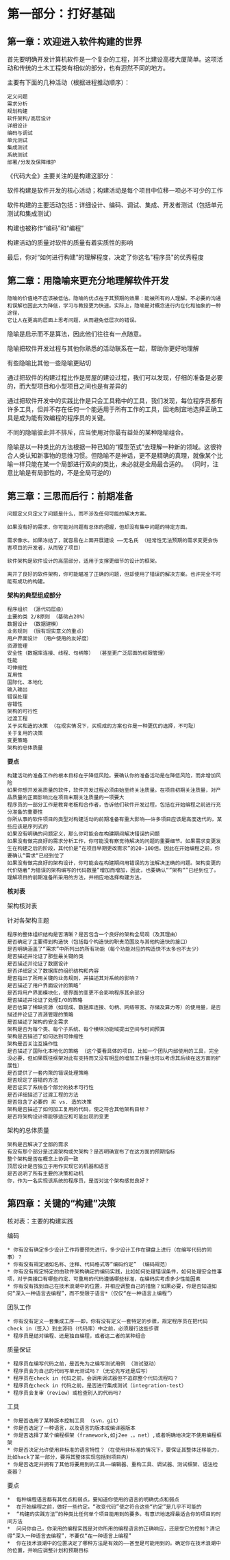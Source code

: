 
# 第一部分：打好基础

## 第一章：欢迎进入软件构建的世界

首先要明确开发计算机软件是一个复杂的工程，并不比建设高楼大厦简单。这项活动和传统的土木工程类有相似的部分，也有迥然不同的地方。

主要有下面的几种活动（根据进程推动顺序）：

	定义问题
	需求分析
	规划构建
	软件架构/高层设计
	详细设计
	编码与调试
	单元测试
	集成测试
	系统测试
	部署/分发及保障维护
	
《代码大全》主要关注的是构建这部分：

软件构建是软件开发的核心活动；构建活动是每个项目中位移一项必不可少的工作

软件构建的主要活动包括：详细设计、编码、调试、集成、开发者测试（包括单元测试和集成测试）

构建也被称作“编码”和“编程”

构建活动的质量对软件的质量有着实质性的影响

最后，你对“如何进行构建”的理解程度，决定了你这名"程序员"的优秀程度


## 第二章：用隐喻来更充分地理解软件开发

	隐喻的价值绝不应该被低估。隐喻的优点在于其预期的效果：能被所有的人理解。不必要的沟通和误解也因此大为降低，学习与教授更为快速。实际上，隐喻是对概念进行内在化和抽象的一种途径，
	它让人在更高的层面上思考问题，从而避免低层次的错误。

隐喻是启示而不是算法，因此他们往往有一点随意。

隐喻把软件开发过程与其他你熟悉的活动联系在一起，帮助你更好地理解

有些隐喻比其他一些隐喻更贴切

通过把软件的构建过程比作是房屋的建设过程，我们可以发现，仔细的准备是必要的，而大型项目和小型项目之间也是有差异的

通过把软件开发中的实践比作是只会工具箱中的工具，我们发现，每位程序员都有许多工具，但并不存在任何一个能适用于所有工作的工具，因地制宜地选择正确工具是成为能有效编程的程序员的关键。

不同的隐喻彼此并不排斥，应当使用对你最有益处的某种隐喻组合。

隐喻是以一种类比的方法根据一种已知的“模型范式”去理解一种新的领域。这很符合人类认知新事物的思维习惯。但隐喻不是神话，更不是精确的真理，就像某个比喻一样只能在某一个局部进行双向的类比，未必就是全局最合适的。
（同时，注意比喻是有局部性的，不是全局可逆的）

## 第三章：三思而后行：前期准备

	问题定义只定义了问题是什么，而不涉及任何可能的解决方案。

	如果没有好的需求，你可能对问题有总体的把握，但却没有集中问题的特定方面。

	需求像水。如果冻结了，就容易在上面开展建设 ——无名氏 （经常性无法预期的需求变更会伤害项目的开发者，从而毁了项目）

	软件架构是软件设计的高层部分，适用于支撑更细节的设计的框架。

	离开了良好的软件架构，你可能瞄准了正确的问题，但却使用了错误的解决方案。也许完全不可能有成功的构建。

**架构的典型组成部分**

	程序组织 （源代码层级）
	主要的类 2/8原则 （基础占20%）
	数据设计 （数据建模）
	业务规则 （很有现实意义的重点）
	用户界面设计 （用户使用的友好度）
	资源管理
	安全性（数据库连接、线程、句柄等） （甚至更广泛层面的权限管理）
	性能
	可伸缩性
	互用性
	国际化、本地化
	输入输出
	错误处理
	容错性
	架构的可行性
	过渡工程
	关于买和造的决策 （在现实情况下，买现成的方案也许是一种更优的选择，不可耻）
	关于复用的决策
	变更策略
	架构的总体质量

**要点**

	构建活动的准备工作的根本目标在于降低风险。要确认你的准备活动是在降低风险，而非增加风险
	如果你想开发高质量的软件，软件开发过程必须由始至终关注质量。在项目初期关注质量，对产品质量的正面影响比在项目末期关注质量的一项要大
	程序员的一部分工作是教育老板和合作者，告诉他们软件开发过程，包括在开始编程之前进行充分准备的重要性
	你所从事的软件项目的类型对构建活动的前期准备有重大影响——许多项目应该是高度迭代的，某些应该是序列式的
	如果没有明确的问题定义，那么你可能会在构建期间解决错误的问题
	如果没有做完良好的需求分析工作，你可能没有察觉待解决的问题的重要细节。如果需求变更发生在构建之后的阶段，其代价是“在项目早期更改需求”的20-100倍。因此在开始编程之前，你要确认“需求“已经到位了
	如果没有做完良好的架构设计，你可能会在构建期间用错误的方法解决正确的问题。架构变更的代价随着“为错误的架构编写的代码数量”增加而增加，因此，也要确认“”架构“”已经到位了。
	理解项目的前期准备所采用的方法，并相应地选择构建方法。

**核对表**

架构核对表

针对各架构主题

	程序的整体组织结构是否清晰？是否包含一个良好的架构全局观（及其理由）
	是否确定了主要得到构造快（包括每个构造快的职责范围及与其他构造快的接口）
	是否明确涵盖了“需求”中所列出的所有功能（每个功能对应的构造快不太多也不太少）
	是否描述并论证了那些最关键的类
	是否描述并论证了数据设计
	是否详细定义了数据库的组织结构和内容
	是否指出了所用关键的业务规则，并描述其对系统的影响？
	是否描述了用户界面设计的策略‘
	是否将用户界面模块化，使界面的变更不会影响程序其余部分
	是否描述并论证了处理I/O的策略
	是否估算了稀缺资源（如现成、数据库连接、句柄、网络带宽、存储及算力等）的使用量，是否描述并论证了资源管理的策略
	是否描述了架构的安全需求
	架构是否为每个类、每个子系统、每个模块功能域提出空间与时间预算
	架构是否描述了如何达到可伸缩性
	架构是否关注互操作性
	是否描述了国际化本地化的策略 （这个要看具体的项目，比如一个团队内部使用的工具，完全没必要，但如果既往框架对此有支持而又没有明显的增加工作量也可以考虑其后续在这方面的扩展性）
	是否提供了一套内聚的错误处理策略
	是否规定了容错的方法
	是否证实了系统各个部分的技术可行性
	是否详细描述了过渡工程的方法
	是否包含了必要的 买 vs. 造的决策
	架构是否描述了如何加工复用的代码，使之符合其他架构目标？
	是否将架构设计得能够适应和可能出现的变更
	
架构的总体质量

	架构是否解决了全部的需求
	有没有那个部分是过渡架构或欠架构？是否明确宣布了在这方面的预期指标
	整个架构是否在概念上协调一致
	顶层设计是否独立于用作实现它的机器和语言
	是否说明了所有主要的决策和动机
	你，作为一名实现该系统的程序员，是否对这个架构感觉良好？	

## 第四章：关键的“构建”决策

核对表：主要的构建实践

编码

	* 你有没有确定多少设计工作将要预先进行，多少设计工作在键盘上进行（在编写代码的同事）？
	* 你有没有规定诸如名称、注释、代码格式等“编码约定” （编码规范）
	* 你有没有规定特定的由软件架构确定的编码实践，比如如何处理错误条件，如何处理安全性事项，对于类接口有哪些约定、可重用的代码遵循哪些标准，在编码实考虑多少性能因素
	* 你有没有找到自己在技术浪潮中的位置，并相应调整自己的措施？如果必要，你是否知道如何“深入一种语言去编程”，而不受限于语言*（仅仅“在一种语言上编程”）
团队工作

	* 你有没有定义一套集成工序——即，你有没有定义一套特定的步骤，规定程序员在把代码check in（签入）到主源码（代码库）中之前，必须履行这些步骤
	* 程序员是结对编程、还是独自编程，或者这二者的某种组合

质量保证

	* 程序员在编写代码之前，是否先为之编写测试用例 （测试驱动）
	* 程序员会为自己的代码写单元测试吗？（无论先写还是后写）
	* 程序员在check in 代码之前，会调用调试器但不追踪整个代码流程吗？
	* 程序员在check in 代码之前，是否进行集成测试（integration-test）
	* 程序员会复审（review）或检查别人的代码吗?	

工具

	* 你是否选用了某种版本控制工具 （svn，git）
	* 你是否选定了一种语言，以及语言的版本或编译器版本
	* 你是否选择了某个编程框架（framework,如j2ee 、。net）,或者明确地决定不使用编程框架
	* 你是否决定允许使用非标准的语言特性？（在使用非标准的情况下，要保证其整体迁移能力，比如hack了某一部分，要将其整体实现包括到项目内）
	* 你是否选定并拥有了其他将要用到的工具——编辑器、重构工具、调试器、测试框架、语法检查器？

要点

	*  每种编程语言都有其优点和弱点。要知道你使用的语言的明确优点和弱点
	*  在开始编程之前，做好一些约定。“改变代码”使之符合这些“约定”是几乎不可能的
	*  “构建的实践方法”的种类比任何单个项目能用到的要多。有意识地选择最适合你的项目的时间方法
	*  问问你自己，你采用的编程实践是对你所用的编程语言的正确响应，还是受它的控制？清记得“深入一种语言去编程”，不要仅“在一种语言上编程”
	*  你在技术浪潮中的位置决定了哪种方法是有效的——甚至是可能用到的。确定你在技术浪潮中的位置，并响应调整计划和预期目标

